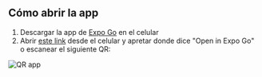 ## Cómo abrir la app

1. Descargar la app de [Expo Go](https://expo.dev/client 'Página oficial') en el celular
2. Abrir [este link](https://expo.dev/@xfefo/login-buencafe?serviceType=classic&distribution=expo-go "expo.dev") desde el celular y apretar donde dice "Open in Expo Go" o escanear el siguiente QR:

![QR app](https://qr.expo.dev/expo-go?owner=xfefo&slug=login-buencafe&releaseChannel=default&host=exp.host "login-buencae")

